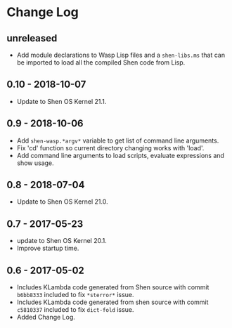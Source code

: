 # Change Log

## unreleased

- Add module declarations to Wasp Lisp files and a `shen-libs.ms` that
  can be imported to load all the compiled Shen code from Lisp.

## 0.10 - 2018-10-07

- Update to Shen OS Kernel 21.1.

## 0.9 - 2018-10-06

- Add `shen-wasp.*argv*` variable to get list of command line arguments.
- Fix 'cd' function so current directory changing works with 'load'.
- Add command line arguments to load scripts, evaluate expressions and show usage.

## 0.8 - 2018-07-04

- Update to Shen OS Kernel 21.0.

## 0.7 - 2017-05-23

- update to Shen OS Kernel 20.1.
- Improve startup time.

## 0.6 - 2017-05-02

- Includes KLambda code generated from Shen source with commit `b6bb8333` included to fix `*sterror*` issue.
- Includes KLambda code generated from shen source with commit `c5810337` included to fix `dict-fold` issue.
- Added Change Log.
